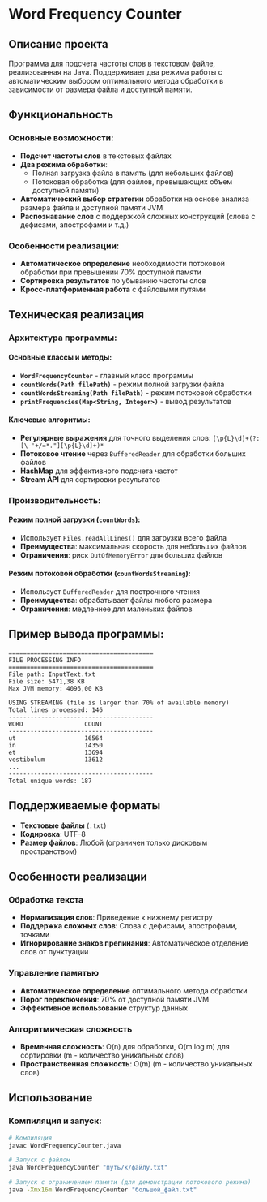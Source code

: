 # Word Frequency Counter

## Описание проекта

Программа для подсчета частоты слов в текстовом файле, реализованная на Java. Поддерживает два режима работы с автоматическим выбором оптимального метода обработки в зависимости от размера файла и доступной памяти.

## Функциональность

### Основные возможности:
- **Подсчет частоты слов** в текстовых файлах
- **Два режима обработки**:
  - Полная загрузка файла в память (для небольших файлов)
  - Потоковая обработка (для файлов, превышающих объем доступной памяти)
- **Автоматический выбор стратегии** обработки на основе анализа размера файла и доступной памяти JVM
- **Распознавание слов** с поддержкой сложных конструкций (слова с дефисами, апострофами и т.д.)

### Особенности реализации:
- **Автоматическое определение** необходимости потоковой обработки при превышении 70% доступной памяти
- **Сортировка результатов** по убыванию частоты слов
- **Кросс-платформенная работа** с файловыми путями

## Техническая реализация

### Архитектура программы:

#### Основные классы и методы:
- **`WordFrequencyCounter`** - главный класс программы
- **`countWords(Path filePath)`** - режим полной загрузки файла
- **`countWordsStreaming(Path filePath)`** - режим потоковой обработки
- **`printFrequencies(Map<String, Integer>)`** - вывод результатов

#### Ключевые алгоритмы:
- **Регулярные выражения** для точного выделения слов: `[\p{L}\d]+(?:[\-'+/=*."][\p{L}\d]+)*`
- **Потоковое чтение** через `BufferedReader` для обработки больших файлов
- **HashMap** для эффективного подсчета частот
- **Stream API** для сортировки результатов

### Производительность:

#### Режим полной загрузки (`countWords`):
- Использует `Files.readAllLines()` для загрузки всего файла
- **Преимущества**: максимальная скорость для небольших файлов
- **Ограничения**: риск `OutOfMemoryError` для больших файлов

#### Режим потоковой обработки (`countWordsStreaming`):
- Использует `BufferedReader` для построчного чтения
- **Преимущества**: обрабатывает файлы любого размера
- **Ограничения**: медленнее для маленьких файлов

## Пример вывода программы:

```text
========================================
FILE PROCESSING INFO
========================================
File path: InputText.txt
File size: 5471,38 KB
Max JVM memory: 4096,00 KB

USING STREAMING (file is larger than 70% of available memory)
Total lines processed: 146
----------------------------------------
WORD                 COUNT     
----------------------------------------
ut                   16564     
in                   14350     
et                   13694     
vestibulum           13612     
...
----------------------------------------
Total unique words: 187
```

## Поддерживаемые форматы

- **Текстовые файлы** (`.txt`)
- **Кодировка**: UTF-8
- **Размер файлов**: Любой (ограничен только дисковым пространством)

## Особенности реализации

### Обработка текста
- **Нормализация слов**: Приведение к нижнему регистру
- **Поддержка сложных слов**: Слова с дефисами, апострофами, точками
- **Игнорирование знаков препинания**: Автоматическое отделение слов от пунктуации

### Управление памятью
- **Автоматическое определение** оптимального метода обработки
- **Порог переключения**: 70% от доступной памяти JVM
- **Эффективное использование** структур данных

### Алгоритмическая сложность
- **Временная сложность**: O(n) для обработки, O(m log m) для сортировки (m - количество уникальных слов)
- **Пространственная сложность**: O(m) (m - количество уникальных слов)

## Использование

### Компиляция и запуск:

```bash
# Компиляция
javac WordFrequencyCounter.java

# Запуск с файлом
java WordFrequencyCounter "путь/к/файлу.txt"

# Запуск с ограничением памяти (для демонстрации потокового режима)
java -Xmx16m WordFrequencyCounter "большой_файл.txt"
```
